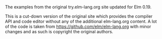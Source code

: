 The examples from the original try.elm-lang.org site updated for Elm 0.19.

This is a cut-down version of the original site which provides the compiler API and code editor without any of the additional elm-lang.org content. A lot of the code is taken from https://github.com/elm/elm-lang.org with minor changes and as such is copyright the original authors.
